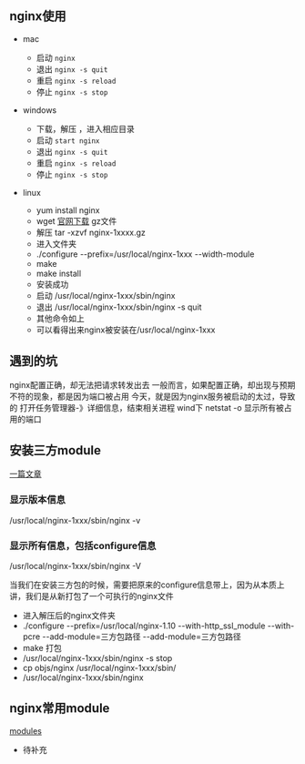 ## nginx使用

- mac
    - 启动 ``` nginx ```
    - 退出 ``` nginx -s quit ```
    - 重启 ``` nginx -s reload ```
    - 停止 ``` nginx -s stop ```

- windows
    - 下载，解压 ，进入相应目录
    - 启动 ```start nginx ```
    - 退出 ``` nginx -s quit ```
    - 重启 ``` nginx -s reload ```
    - 停止 ``` nginx -s stop ```

- linux
    - yum install nginx
    - wget [官网下载](https://nginx.org/en/download.html) gz文件
    - 解压 tar -xzvf nginx-1xxxx.gz
    - 进入文件夹
    - ./configure --prefix=/usr/local/nginx-1xxx --width-module
    - make
    - make install
    - 安装成功
    - 启动 /usr/local/nginx-1xxx/sbin/nginx
    - 退出 /usr/local/nginx-1xxx/sbin/nginx -s quit
    - 其他命令如上
    - 可以看得出来nginx被安装在/usr/local/nginx-1xxx

## 遇到的坑
nginx配置正确，却无法把请求转发出去
一般而言，如果配置正确，却出现与预期不符的现象，都是因为端口被占用
今天，就是因为nginx服务被启动的太过，导致的
打开任务管理器-》详细信息，结束相关进程
wind下 netstat -o 显示所有被占用的端口

## 安装三方module
[一篇文章](http://www.ttlsa.com/nginx/how-to-install-nginx-third-modules/)

### 显示版本信息
/usr/local/nginx-1xxx/sbin/nginx -v

### 显示所有信息，包括configure信息
/usr/local/nginx-1xxx/sbin/nginx -V

当我们在安装三方包的时候，需要把原来的configure信息带上，因为从本质上讲，我们是从新打包了一个可执行的nginx文件
- 进入解压后的nginx文件夹
- ./configure --prefix=/usr/local/nginx-1.10 --with-http_ssl_module --with-pcre --add-module=三方包路径 --add-module=三方包路径
- make 打包
- /usr/local/nginx-1xxx/sbin/nginx -s stop
- cp objs/nginx /usr/local/nginx-1xxx/sbin/
- /usr/local/nginx-1xxx/sbin/nginx

## nginx常用module
[modules](https://www.nginx.com/resources/wiki/modules/)
- 待补充
